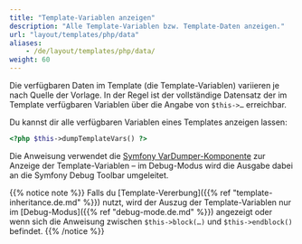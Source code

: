```yaml
---
title: "Template-Variablen anzeigen"
description: "Alle Template-Variablen bzw. Template-Daten anzeigen."
url: "layout/templates/php/data"
aliases:
    - /de/layout/templates/php/data/
weight: 60
---
```


Die verfügbaren Daten im Template (die Template-Variablen) variieren je nach Quelle der Vorlage. In der Regel ist der vollständige 
Datensatz der im Template verfügbaren Variablen über die Angabe von `$this->…` erreichbar.

Du kannst dir alle verfügbaren Variablen eines Templates anzeigen lassen: 

```php
<?php $this->dumpTemplateVars() ?>
```

Die Anweisung verwendet die [Symfony VarDumper-Komponente](https://symfony.com/doc/current/components/var_dumper.html) 
zur Anzeige der Template-Variablen – im Debug-Modus wird die Ausgabe dabei an die Symfony Debug Toolbar umgeleitet.  

{{% notice note %}}
Falls du [Template-Vererbung]({{% ref "template-inheritance.de.md" %}}) nutzt, wird der Auszug der Template-Variablen nur im 
[Debug-Modus]({{% ref "debug-mode.de.md" %}}) angezeigt oder wenn sich die Anweisung zwischen `$this->block(…)` und
`$this->endblock()` befindet.
{{% /notice %}}
